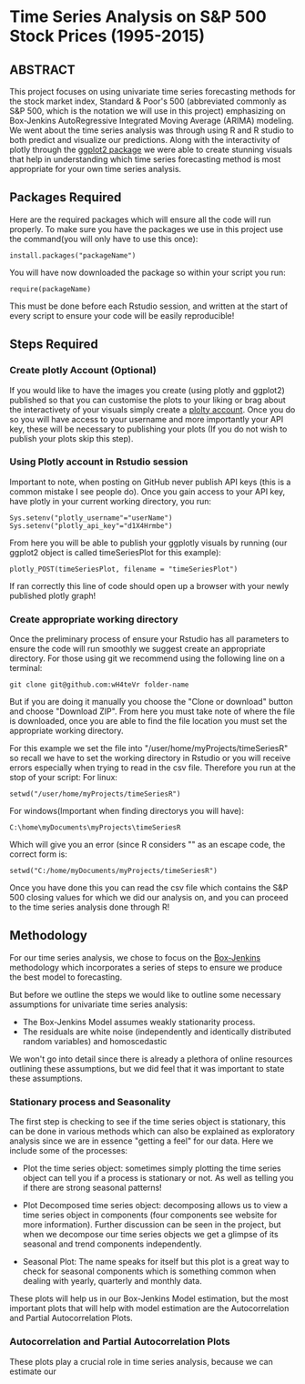 # Time Series Analysis on S&P 500 Stock Prices (1995-2015)

## ABSTRACT
This project focuses on using univariate time series forecasting methods for the stock market index, Standard & Poor's 500 (abbreviated commonly as S&P 500, which is the notation we will use in this project) emphasizing on Box-Jenkins AutoRegressive Integrated Moving Average (ARIMA) modeling. We went about the time series analysis was through using R and R studio to both predict and visualize our predictions. Along with the interactivity of plotly through the [ggplot2 package](https://github.com/tidyverse/ggplot2) we were able to create stunning visuals that help in understanding which time series forecasting method is most appropriate for your own time series analysis. 
## Packages Required
Here are the required packages which will ensure all the code will run properly. To make sure you have the packages we use in this project use the command(you will only have to use this once): 

	install.packages("packageName") 

You will have now downloaded the package so within your script you run: 

	require(packageName)

This must be done before each Rstudio session, and written at the start of every script to ensure your code will be easily reproducible!
## Steps Required 

### Create plotly Account (Optional)	
If you would like to have the images you create (using plotly and ggplot2) published so that you can customise the plots to your liking or brag about the interactivety of your visuals simply create a [plolty account](https://plot.ly/). Once you do so you will have access to your username and more importantly your API key, these will be necessary to publishing your plots (If you do not wish to publish your plots skip this step). 

### Using Plotly account in Rstudio session
Important to note, when posting on GitHub never publish API keys (this is a common mistake I see people do). Once you gain access to your API key, have plotly in your current working directory, you run:

	Sys.setenv("plotly_username"="userName")
	Sys.setenv("plotly_api_key"="d1X4Hrmbe")

From here you will be able to publish your ggplotly visuals by running (our ggplot2 object is called timeSeriesPlot for this example):

	plotly_POST(timeSeriesPlot, filename = "timeSeriesPlot")

If ran correctly this line of code should open up a browser with your newly published plotly graph!
### Create appropriate working directory
Once the preliminary process of ensure your Rstudio has all parameters to ensure the code will run smoothly we suggest create an appropriate directory. For those using git we recommend using the  following line on a terminal:

	git clone git@github.com:wH4teVr folder-name

But if you are doing it manually you choose the "Clone or download" button and choose "Download ZIP". From here you must take note of where the file is downloaded, once you are able to find the file location you must set the appropriate working directory. 

For this example we set the file into "/user/home/myProjects/timeSeriesR" so recall we have to set the working directory in Rstudio or you will receive errors especially when trying to read in the csv file. Therefore you run at the stop of your script:
For linux:

	setwd("/user/home/myProjects/timeSeriesR")

For windows(Important when finding directorys you will have):

	C:\home\myDocuments\myProjects\timeSeriesR

Which will give you an error (since R considers "\" as an escape code, the correct form is:

	setwd("C:/home/myDocuments/myProjects/timeSeriesR")

Once you have done this you can read the csv file which contains the S&P 500 closing values for which we did our analysis on, and you can proceed to the time series analysis done through R!

## Methodology 
For our time series analysis, we chose to focus on the [Box-Jenkins](https://en.wikipedia.org/wiki/Box%E2%80%93Jenkins#Box-Jenkins_model_identification) methodology which incorporates a series of steps to ensure we  produce the best model to forecasting.

But before we outline the steps we would like to outline some  necessary assumptions for univariate time series analysis:

- The Box-Jenkins Model assumes weakly stationarity process. 
- The residuals are white noise (independently and identically distributed random variables) and homoscedastic


We won't go into detail since there is already a plethora of online resources outlining these assumptions, but we did feel that it was important to state these assumptions.

### Stationary process and Seasonality
The first step is checking to see if the time series object is stationary, this can be done in various methods which can also be explained as exploratory analysis since we are in essence "getting a feel" for our data. Here we include some of the processes:

-  Plot the time series object: sometimes simply plotting the time series object can tell you if a process is stationary or not. As well as telling you if there are strong seasonal patterns!
- Plot Decomposed time series object: decomposing allows us to view a time series object in components (four components see website for more information). Further discussion can be seen in the project, but when we decompose our time series objects we get a glimpse of its seasonal and trend components independently. 

- Seasonal Plot: The name speaks for itself but this plot is a great way to check for seasonal components which is something common when dealing with yearly, quarterly and monthly data. 

These plots will help us in our Box-Jenkins Model estimation, but the most important plots that will help with model estimation are the Autocorrelation and Partial Autocorrelation Plots. 

### Autocorrelation and Partial Autocorrelation Plots
These plots play a crucial role in time series analysis, because we can estimate our 


